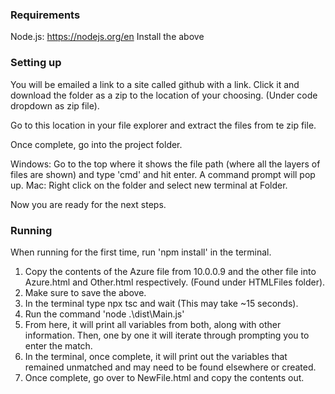 ### Requirements

Node.js: https://nodejs.org/en
Install the above

### Setting up

You will be emailed a link to a site called github with a link. Click it and download the folder as a zip to the location of your choosing. (Under code dropdown as zip file).

Go to this location in your file explorer and extract the files from te zip file.

Once complete, go into the project folder.

Windows: Go to the top where it shows the file path (where all the layers of files are shown) and type 'cmd' and hit enter. A command prompt will pop up.
Mac: Right click on the folder and select new terminal at Folder.

Now you are ready for the next steps.

### Running
When running for the first time, run 'npm install' in the terminal.

1. Copy the contents of the Azure file from 10.0.0.9 and the other file into Azure.html and Other.html respectively. (Found under HTMLFiles folder).
2. Make sure to save the above.
3. In the terminal type npx tsc and wait (This may take ~15 seconds).
4. Run the command 'node .\dist\Main.js'
5. From here, it will print all variables from both, along with other information. Then, one by one it will iterate through prompting you to enter the match.
6. In the terminal, once complete, it will print out the variables that remained unmatched and may need to be found elsewhere or created.
7. Once complete, go over to NewFile.html and copy the contents out.
